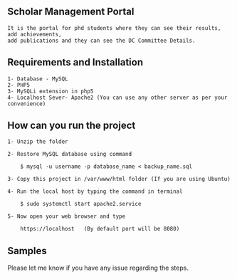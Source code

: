 ## Scholar Management Portal

	It is the portal for phd students where they can see their results, add achievements, 
	add publications and they can see the DC Committee Details.

## Requirements and Installation

    1- Database - MySQL
    2- PHP5
    3- MySQLi extension in php5
    4- Localhost Sever- Apache2 (You can use any other server as per your convenience) 

## How can you run the project

    1- Unzip the folder

    2- Restore MySQL database using command
        
        $ mysql -u username -p database_name < backup_name.sql

    3- Copy this project in /var/www/html folder (If you are using Ubuntu)
    
    4- Run the local host by typing the command in terminal

        $ sudo systemctl start apache2.service

    5- Now open your web browser and type

        https://localhost   (By default port will be 8080)


## Samples

Please let me know if you have any issue regarding the steps.
